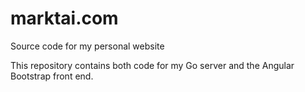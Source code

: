 # marktai.com
Source code for my personal website

This repository contains both code for my Go server and the Angular Bootstrap front end.
